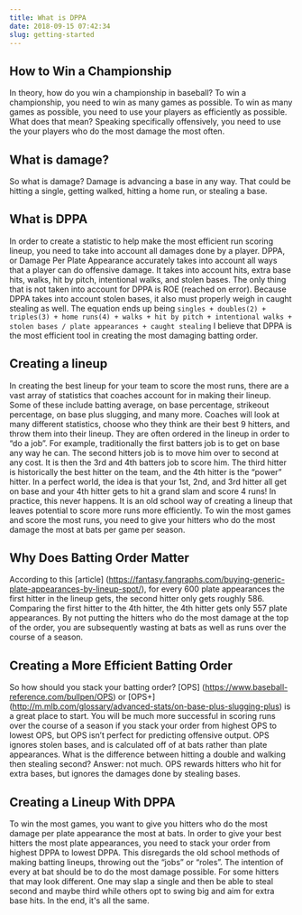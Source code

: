```yaml
---
title: What is DPPA
date: 2018-09-15 07:42:34
slug: getting-started
---
```


## How to Win a Championship

In theory, how do you win a championship in baseball? To win a championship, you need to win as many games as possible. To win as many games as possible, you need to use your players as efficiently as possible. What does that mean? Speaking specifically offensively, you need to use the your players who do the most damage the most often.

## What is damage?

So what is damage? Damage is advancing a base in any way. That could be hitting a single, getting walked, hitting a home run, or stealing a base. 

## What is DPPA

In order to create a statistic to help make the most efficient run scoring lineup, you need to take into account all damages done by a player. DPPA, or Damage Per Plate Appearance accurately takes into account all ways that a player can do offensive damage. It takes into account hits, extra base hits, walks, hit by pitch, intentional walks, and stolen bases. The only thing that is not taken into account for DPPA is ROE (reached on error). Because DPPA takes into account stolen bases, it also must properly weigh in caught stealing as well. The equation ends up being ```singles + doubles(2) + triples(3) + home runs(4) + walks + hit by pitch + intentional walks + stolen bases / plate appearances + caught stealing``` I believe that DPPA is the most efficient tool in creating the most damaging batting order. 

## Creating a lineup

 In creating the best lineup for your team to score the most runs, there are a vast array of statistics that coaches account for in making their lineup. Some of these include batting average, on base percentage, strikeout percentage, on base plus slugging, and many more. Coaches will look at many different statistics, choose who they think are their best 9 hitters, and throw them into their lineup. They are often ordered in the lineup in order to “do a job”. For example, traditionally the first batters job is to get on base any way he can. The second hitters job is to move him over to second at any cost. It is then the 3rd and 4th batters job to score him. The third hitter is historically the best hitter on the team, and the 4th hitter is the “power” hitter. In a perfect world, the idea is that your 1st, 2nd, and 3rd hitter all get on base and your 4th hitter gets to hit a grand slam and score 4 runs! In practice, this never happens. It is an old school way of creating a lineup that leaves potential to score more runs more efficiently. To win the most games and score the most runs, you need to give your hitters who do the most damage the most at bats per game per season.

## Why Does Batting Order Matter 

According to this [article] (https://fantasy.fangraphs.com/buying-generic-plate-appearances-by-lineup-spot/), for every 600 plate appearances the first hitter in the lineup gets, the second hitter only gets roughly 586. Comparing the first hitter to the 4th hitter, the 4th hitter gets only 557 plate appearances. By not putting the hitters who do the most damage at the top of the order, you are subsequently wasting at bats as well as runs over the course of a season. 

## Creating a More Efficient Batting Order

So how should you stack your batting order? [OPS] (https://www.baseball-reference.com/bullpen/OPS) or [OPS+] (http://m.mlb.com/glossary/advanced-stats/on-base-plus-slugging-plus) is a great place to start. You will be much more successful in scoring runs over the course of a season if you stack your order from highest OPS to lowest OPS, but OPS isn’t perfect for predicting offensive output. OPS ignores stolen bases, and is calculated off of at bats rather than plate appearances. What is the difference between hitting a double and walking then stealing second? Answer: not much. OPS rewards hitters who hit for extra bases, but ignores the damages done by stealing bases. 

## Creating a Lineup With DPPA 

To win the most games, you want to give you hitters who do the most damage per plate appearance the most at bats. In order to give your best hitters the most plate appearances, you need to stack your order from highest DPPA to lowest DPPA. This disregards the old school methods of making batting lineups, throwing out the “jobs” or “roles”. The intention of every at bat should be to do the most damage possible. For some hitters that may look different. One may slap a single and then be able to steal second and maybe third while others opt to swing big and aim for extra base hits. In the end, it's all the same.

